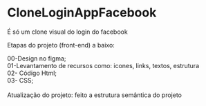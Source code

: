 # CloneLoginAppFacebook
É só um clone visual do login do facebook

Etapas do projeto (front-end) a baixo: <br>   

00-Design no figma;<br>
01-Levantamento de recursos como: icones, links, textos, estrutura  <br>
02- Código Html; <br >
03- CSS; <br>
<br>
Atualização do projeto: feito a estrutura semântica do projeto
